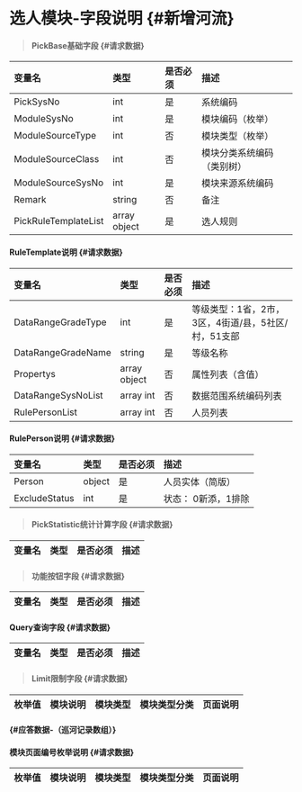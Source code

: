 # 选人模块-字段说明 {#新增河流}

> #### PickBase基础字段 {#请求数据}

| 变量名 | 类型 | 是否必须 | 描述 |
| :--- | :--- | :--- | :--- |
| PickSysNo | int | 是 | 系统编码 |
| ModuleSysNo | int | 是 | 模块编码（枚举） |
| ModuleSourceType | int | 否 | 模块类型（枚举） |
| ModuleSourceClass | int | 否 | 模块分类系统编码（类别树） |
| ModuleSourceSysNo | int | 是 | 模块来源系统编码 |
| Remark | string | 否 | 备注 |
| PickRuleTemplateList | array object | 是 | 选人规则 |

#### RuleTemplate说明 {#请求数据}

| 变量名 | 类型 | 是否必须 | 描述 |
| :--- | :--- | :--- | :--- |
| DataRangeGradeType | int | 是 | 等级类型：1省，2市，3区，4街道/县，5社区/村，51支部 |
| DataRangeGradeName | string | 是 | 等级名称 |
| Propertys | array object | 否 | 属性列表（含值） |
| DataRangeSysNoList | array int | 否 | 数据范围系统编码列表 |
| RulePersonList | array int | 否 | 人员列表 |

#### RulePerson说明 {#请求数据}

| 变量名 | 类型 | 是否必须 | 描述 |
| :--- | :--- | :--- | :--- |
| Person | object | 是 | 人员实体（简版） |
| ExcludeStatus | int | 是 | 状态： 0新添，1排除 |

> #### PickStatistic统计计算字段 {#请求数据}

| 变量名 | 类型 | 是否必须 | 描述 |
| :--- | :--- | :--- | :--- |


> #### 功能按钮字段 {#请求数据}

| 变量名 | 类型 | 是否必须 | 描述 |
| :--- | :--- | :--- | :--- |


#### Query查询字段 {#请求数据}

| 变量名 | 类型 | 是否必须 | 描述 |
| :--- | :--- | :--- | :--- |


> #### Limit限制字段 {#请求数据}

| 枚举值 | 模块说明 | 模块类型 | 模块类型分类 | 页面说明 |
| :--- | :--- | :--- | :--- | :--- |


####  {#应答数据-（巡河记录数组）}

#### 模块页面编号枚举说明 {#请求数据}

| 枚举值 | 模块说明 | 模块类型 | 模块类型分类 | 页面说明 |
| :--- | :--- | :--- | :--- | :--- |




